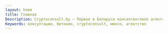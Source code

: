 ```yaml
---
layout: home
title: Главная
Description: Cryptoconsult.by — Первое в Беларуси консалтинговое агентство, помогающие как новичкам, так и опытным игрокам крипторынка. Помогаем с покупкой и продажей криптовалют, составлением инвестиционных протфелей, а также анализом различных ICO и блокчейн-проектов.
Keywords: консултации, биткоин, cryptoconsult, минск, агентство
---
```

